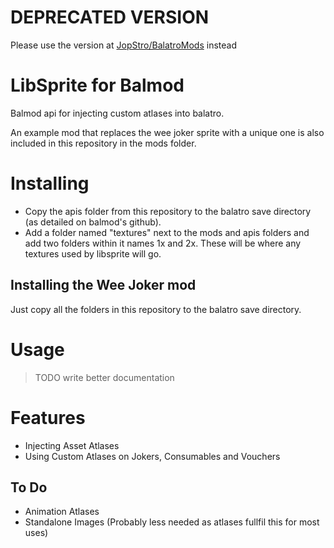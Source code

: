 # DEPRECATED VERSION
Please use the version at [JopStro/BalatroMods](https://github.com/JopStro/BalatroMods/) instead

# LibSprite for Balmod
Balmod api for injecting custom atlases into balatro.

An example mod that replaces the wee joker sprite with a unique one is also included in this repository in the mods folder.

# Installing
- Copy the apis folder from this repository to the balatro save directory (as detailed on balmod's github).
- Add a folder named "textures" next to the mods and apis folders and add two folders within it names 1x and 2x. These will be where any textures used by libsprite will go.

## Installing the Wee Joker mod
Just copy all the folders in this repository to the balatro save directory.

# Usage

> TODO write better documentation

# Features
- Injecting Asset Atlases
- Using Custom Atlases on Jokers, Consumables and Vouchers

## To Do
- Animation Atlases
- Standalone Images (Probably less needed as atlases fullfil this for most uses)
